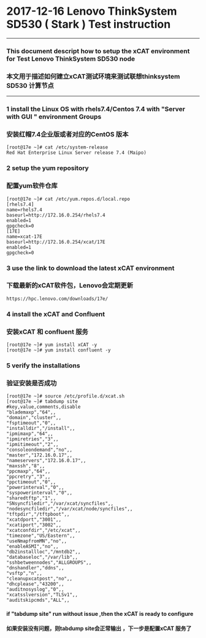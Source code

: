 # 2017-12-16 Lenovo ThinkSystem SD530 ( Stark ) Test instruction 
---
### This document descript how to setup the xCAT environment for Test  Lenovo ThinkSystem SD530 node
### 本文用于描述如何建立xCAT测试环境来测试联想thinksystem SD530 计算节点 
---
###  1  install the Linux OS with rhels7.4/Centos 7.4 with "Server with GUI " environment Groups
###     安装红帽7.4企业版或者对应的CentOS 版本
```
[root@17e ~]# cat /etc/system-release
Red Hat Enterprise Linux Server release 7.4 (Maipo)

```
###  2  setup the yum  repository 
###     配置yum软件仓库
```
[root@17e ~]# cat /etc/yum.repos.d/local.repo
[rhels7.4]
name=rhels7.4
baseurl=http://172.16.0.254/rhels7.4
enabled=1
gpgcheck=0
[17E]
name=xcat-17E
baseurl=http://172.16.0.254/xcat/17E
enabled=1
gpgcheck=0

```
### 3 use the link to download the latest xCAT environment 
###   下载最新的xCAT软件包，Lenovo会定期更新
```
https://hpc.lenovo.com/downloads/17e/

```

### 4 install the xCAT and Confluent 
###   安装xCAT 和 confluent 服务
```
[root@17e ~]# yum install xCAT -y
[root@17e ~]# yum install confluent -y

```
### 5  verify the installations
###    验证安装是否成功

```
[root@17e ~]# source /etc/profile.d/xcat.sh
[root@17e ~]# tabdump site
#key,value,comments,disable
"blademaxp","64",,
"domain","cluster",,
"fsptimeout","0",,
"installdir","/install",,
"ipmimaxp","64",,
"ipmiretries","3",,
"ipmitimeout","2",,
"consoleondemand","no",,
"master","172.16.0.17",,
"nameservers","172.16.0.17",,
"maxssh","8",,
"ppcmaxp","64",,
"ppcretry","3",,
"ppctimeout","0",,
"powerinterval","0",,
"syspowerinterval","0",,
"sharedtftp","1",,
"SNsyncfiledir","/var/xcat/syncfiles",,
"nodesyncfiledir","/var/xcat/node/syncfiles",,
"tftpdir","/tftpboot",,
"xcatdport","3001",,
"xcatiport","3002",,
"xcatconfdir","/etc/xcat",,
"timezone","US/Eastern",,
"useNmapfromMN","no",,
"enableASMI","no",,
"db2installloc","/mntdb2",,
"databaseloc","/var/lib",,
"sshbetweennodes","ALLGROUPS",,
"dnshandler","ddns",,
"vsftp","n",,
"cleanupxcatpost","no",,
"dhcplease","43200",,
"auditnosyslog","0",,
"xcatsslversion","TLSv1",,
"auditskipcmds","ALL",,

```
####  if "tabdump site" run without issue ,then the xCAT is ready to configure 
####  如果安装没有问题，则tabdump site会正常输出 ，下一步是配置xCAT 服务了
 
